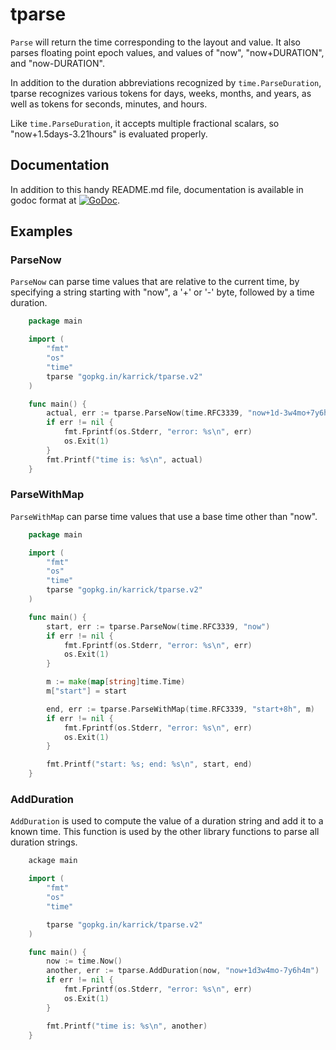 # tparse

`Parse` will return the time corresponding to the layout and value.
It also parses floating point epoch values, and values of "now",
"now+DURATION", and "now-DURATION".

In addition to the duration abbreviations recognized by
`time.ParseDuration`, tparse recognizes various tokens for days,
weeks, months, and years, as well as tokens for seconds, minutes, and
hours.

Like `time.ParseDuration`, it accepts multiple fractional scalars, so
"now+1.5days-3.21hours" is evaluated properly.

## Documentation

In addition to this handy README.md file, documentation is available
in godoc format at
[![GoDoc](https://godoc.org/github.com/karrick/tparse?status.svg)](https://godoc.org/github.com/karrick/tparse).

## Examples

### ParseNow

`ParseNow` can parse time values that are relative to the current
time, by specifying a string starting with "now", a '+' or '-' byte,
followed by a time duration.

```Go
    package main

    import (
        "fmt"
        "os"
        "time"
        tparse "gopkg.in/karrick/tparse.v2"
    )

    func main() {
        actual, err := tparse.ParseNow(time.RFC3339, "now+1d-3w4mo+7y6h4m")
        if err != nil {
            fmt.Fprintf(os.Stderr, "error: %s\n", err)
            os.Exit(1)
        }
        fmt.Printf("time is: %s\n", actual)
    }
```

### ParseWithMap

`ParseWithMap` can parse time values that use a base time other than "now".

```Go
    package main

    import (
        "fmt"
        "os"
        "time"
        tparse "gopkg.in/karrick/tparse.v2"
    )

    func main() {
        start, err := tparse.ParseNow(time.RFC3339, "now")
        if err != nil {
            fmt.Fprintf(os.Stderr, "error: %s\n", err)
            os.Exit(1)
        }

        m := make(map[string]time.Time)
        m["start"] = start

        end, err := tparse.ParseWithMap(time.RFC3339, "start+8h", m)
        if err != nil {
            fmt.Fprintf(os.Stderr, "error: %s\n", err)
            os.Exit(1)
        }

        fmt.Printf("start: %s; end: %s\n", start, end)
    }
```

### AddDuration

`AddDuration` is used to compute the value of a duration string and
add it to a known time. This function is used by the other library
functions to parse all duration strings.

```Go
    ackage main

    import (
        "fmt"
        "os"
        "time"

        tparse "gopkg.in/karrick/tparse.v2"
    )

    func main() {
        now := time.Now()
        another, err := tparse.AddDuration(now, "now+1d3w4mo-7y6h4m")
        if err != nil {
            fmt.Fprintf(os.Stderr, "error: %s\n", err)
            os.Exit(1)
        }

        fmt.Printf("time is: %s\n", another)
    }
```
